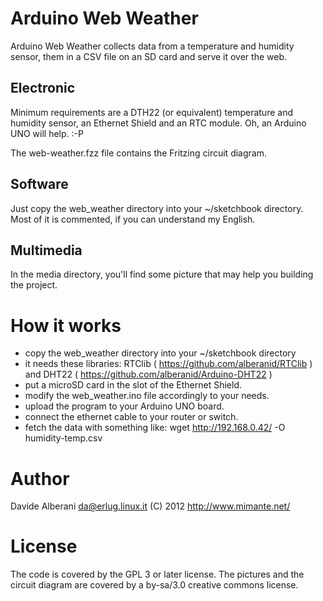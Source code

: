 Arduino Web Weather
===================

Arduino Web Weather collects data from a temperature and humidity sensor, them in a CSV file on an SD card and serve it over the web.


Electronic
----------

Minimum requirements are a DTH22 (or equivalent) temperature
and humidity sensor, an Ethernet Shield and an RTC module.
Oh, an Arduino UNO will help. :-P

The web-weather.fzz file contains the Fritzing circuit diagram.

Software
--------

Just copy the web\_weather directory into your ~/sketchbook directory.
Most of it is commented, if you can understand my English.

Multimedia
----------

In the media directory, you'll find some picture that may help
you building the project.

How it works
============

 - copy the web\_weather directory into your ~/sketchbook directory
 - it needs these libraries: RTClib ( https://github.com/alberanid/RTClib ) and DHT22 ( https://github.com/alberanid/Arduino-DHT22 )
 - put a microSD card in the slot of the Ethernet Shield.
 - modify the web\_weather.ino file accordingly to your needs.
 - upload the program to your Arduino UNO board.
 - connect the ethernet cable to your router or switch.
 - fetch the data with something like: wget http://192.168.0.42/ -O humidity-temp.csv

Author
======

Davide Alberani <da@erlug.linux.it> (C) 2012
http://www.mimante.net/

License
=======

The code is covered by the GPL 3 or later license.
The pictures and the circuit diagram are covered by a by-sa/3.0
creative commons license.

